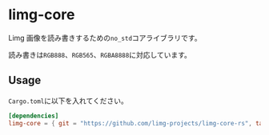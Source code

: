 # limg-core
Limg 画像を読み書きするための`no_std`コアライブラリです。

読み書きは`RGB888`、`RGB565`、`RGBA8888`に対応しています。

## Usage 
`Cargo.toml`に以下を入れてください。

```toml
[dependencies]
limg-core = { git = "https://github.com/limg-projects/limg-core-rs", tag = "v0.1.1" }
```